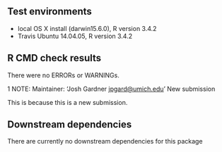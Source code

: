 ## Test environments
* local OS X install (darwin15.6.0),  R version 3.4.2
* Travis Ubuntu 14.04.05, R version 3.4.2

## R CMD check results
There were no ERRORs or WARNINGs.

1 NOTE: 
Maintainer: ‘Josh Gardner <jpgard@umich.edu>’
New submission

This is because this is a new submission.

## Downstream dependencies
There are currently no downstream dependencies for this package

